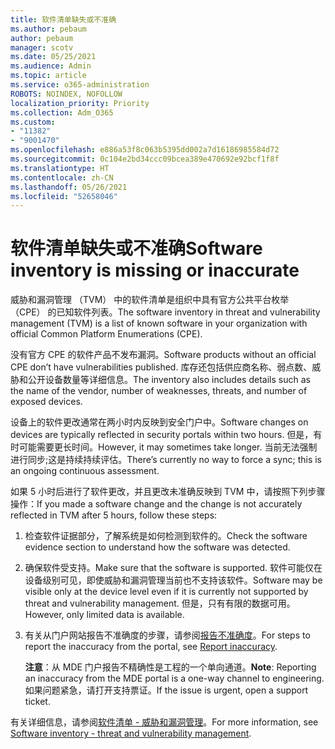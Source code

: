 ```yaml
---
title: 软件清单缺失或不准确
ms.author: pebaum
author: pebaum
manager: scotv
ms.date: 05/25/2021
ms.audience: Admin
ms.topic: article
ms.service: o365-administration
ROBOTS: NOINDEX, NOFOLLOW
localization_priority: Priority
ms.collection: Adm_O365
ms.custom:
- "11382"
- "9001470"
ms.openlocfilehash: e886a53f8c063b5395dd002a7d16186985584d72
ms.sourcegitcommit: 0c104e2bd34ccc09bcea389e470692e92bcf1f8f
ms.translationtype: HT
ms.contentlocale: zh-CN
ms.lasthandoff: 05/26/2021
ms.locfileid: "52658046"
---
```

# <a name="software-inventory-is-missing-or-inaccurate"></a><span data-ttu-id="f92a2-102">软件清单缺失或不准确</span><span class="sxs-lookup"><span data-stu-id="f92a2-102">Software inventory is missing or inaccurate</span></span>

<span data-ttu-id="f92a2-103">威胁和漏洞管理 （TVM） 中的软件清单是组织中具有官方公共平台枚举 （CPE） 的已知软件列表。</span><span class="sxs-lookup"><span data-stu-id="f92a2-103">The software inventory in threat and vulnerability management (TVM) is a list of known software in your organization with official Common Platform Enumerations (CPE).</span></span>

<span data-ttu-id="f92a2-104">没有官方 CPE 的软件产品不发布漏洞。</span><span class="sxs-lookup"><span data-stu-id="f92a2-104">Software products without an official CPE don’t have vulnerabilities published.</span></span> <span data-ttu-id="f92a2-105">库存还包括供应商名称、弱点数、威胁和公开设备数量等详细信息。</span><span class="sxs-lookup"><span data-stu-id="f92a2-105">The inventory also includes details such as the name of the vendor, number of weaknesses, threats, and number of exposed devices.</span></span>

<span data-ttu-id="f92a2-106">设备上的软件更改通常在两小时内反映到安全门户中。</span><span class="sxs-lookup"><span data-stu-id="f92a2-106">Software changes on devices are typically reflected in security portals within two hours.</span></span> <span data-ttu-id="f92a2-107">但是，有时可能需要更长时间。</span><span class="sxs-lookup"><span data-stu-id="f92a2-107">However, it may sometimes take longer.</span></span> <span data-ttu-id="f92a2-108">当前无法强制进行同步;这是持续持续评估。</span><span class="sxs-lookup"><span data-stu-id="f92a2-108">There’s currently no way to force a sync; this is an ongoing continuous assessment.</span></span>

<span data-ttu-id="f92a2-109">如果 5 小时后进行了软件更改，并且更改未准确反映到 TVM 中，请按照下列步骤操作：</span><span class="sxs-lookup"><span data-stu-id="f92a2-109">If you made a software change and the change is not accurately reflected in TVM after 5 hours, follow these steps:</span></span>

1. <span data-ttu-id="f92a2-110">检查软件证据部分，了解系统是如何检测到软件的。</span><span class="sxs-lookup"><span data-stu-id="f92a2-110">Check the software evidence section to understand how the software was detected.</span></span>
1. <span data-ttu-id="f92a2-111">确保软件受支持。</span><span class="sxs-lookup"><span data-stu-id="f92a2-111">Make sure that the software is supported.</span></span> <span data-ttu-id="f92a2-112">软件可能仅在设备级别可见，即使威胁和漏洞管理当前也不支持该软件。</span><span class="sxs-lookup"><span data-stu-id="f92a2-112">Software may be visible only at the device level even if it is currently not supported by threat and vulnerability management.</span></span> <span data-ttu-id="f92a2-113">但是，只有有限的数据可用。</span><span class="sxs-lookup"><span data-stu-id="f92a2-113">However, only limited data is available.</span></span>
1. <span data-ttu-id="f92a2-114">有关从门户网站报告不准确度的步骤，请参阅[报告不准确度](/microsoft-365/security/defender-endpoint/tvm-software-inventory?view=o365-worldwide#report-inaccuracy)。</span><span class="sxs-lookup"><span data-stu-id="f92a2-114">For steps to report the inaccuracy from the portal, see [Report inaccuracy](/microsoft-365/security/defender-endpoint/tvm-software-inventory?view=o365-worldwide#report-inaccuracy).</span></span>
   
    <span data-ttu-id="f92a2-115">**注意**：从 MDE 门户报告不精确性是工程的一个单向通道。</span><span class="sxs-lookup"><span data-stu-id="f92a2-115">**Note**: Reporting an inaccuracy from the MDE portal is a one-way channel to engineering.</span></span> <span data-ttu-id="f92a2-116">如果问题紧急，请打开支持票证。</span><span class="sxs-lookup"><span data-stu-id="f92a2-116">If the issue is urgent, open a support ticket.</span></span>

<span data-ttu-id="f92a2-117">有关详细信息，请参阅[软件清单 - 威胁和漏洞管理](/microsoft-365/security/defender-endpoint/tvm-software-inventory)。</span><span class="sxs-lookup"><span data-stu-id="f92a2-117">For more information, see [Software inventory - threat and vulnerability management](/microsoft-365/security/defender-endpoint/tvm-software-inventory).</span></span>